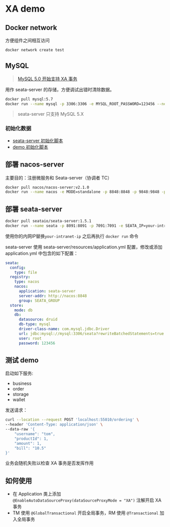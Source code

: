 # XA demo

## Docker network

方便组件之间相互访问

```bash
docker network create test
```

## MySQL

> [MySQL 5.0 开始支持 XA 事务](https://dev.mysql.com/blog-archive/improvements-to-xa-support-in-mysql-5-7/#:~:text=XA%20stands%20for%20%E2%80%9CeXtended%20Architecture,increased%20overall%20test%2Dcase%20coverage.)
 
用作 seata-server 的存储，方便调试出错时清除数据。

```bash
docker pull mysql:5.7
docker run --name mysql -p 3306:3306 -e MYSQL_ROOT_PASSWORD=123456 --network test -d mysql:5.7
```

> seata-server 只支持 MySQL 5.X

### 初始化数据

- [seata-server 初始化脚本](https://github.com/seata/seata/blob/develop/script/server/db/mysql.sql)
- [demo 初始化脚本](script/xa-at-tcc-init.sql)

## 部署 nacos-server

主要目的：注册微服务和 Seata-server（协调者 TC）

```bash
docker pull nacos/nacos-server:v2.1.0
docker run --name nacos -e MODE=standalone -p 8848:8848 -p 9848:9848 -p 9849:9849 --network test -d nacos/nacos-server:v2.1.0
```

## 部署 seata-server

```bash
docker pull seataio/seata-server:1.5.1
docker run --name seata -p 8091:8091 -p 7091:7091 -e SEATA_IP=your-intranet-ip --network test -d seataio/seata-server:1.5.1 
```

使用你的内网IP替换`your-intranet-ip` 之后再执行 `docker run` 命令

seata-server 使用 seata-server/resources/application.yml 配置，修改或添加 application.yml 中包含的如下配置：

```yaml
seata:
  config:
    type: file
  registry:
    type: nacos
    nacos:
      application: seata-server
      server-addr: http://nacos:8848
      group: SEATA_GROUP
  store:
    mode: db
    db:
      datasource: druid
      db-type: mysql
      driver-class-name: com.mysql.jdbc.Driver
      url: jdbc:mysql://mysql:3306/seata?rewriteBatchedStatements=true
      user: root
      password: 123456
```

## 测试 demo

启动如下服务:

- business
- order
- storage
- wallet

发送请求：

```bash
curl --location --request POST 'localhost:55010/ordering' \
--header 'Content-Type: application/json' \
--data-raw '{
    "username": "tom",
    "productId": 1,
    "amount": 1,
    "bill": "10.5"
}'
```

业务会随机失败以检查 XA 事务是否发挥作用

## 如何使用

- 在 Application 类上添加 `@EnableAutoDataSourceProxy(dataSourceProxyMode = "XA")` 注解开启 XA 事务
- TM 使用 `@GlobalTransactional` 开启全局事务，RM 使用 `@Transactional` 加入全局事务